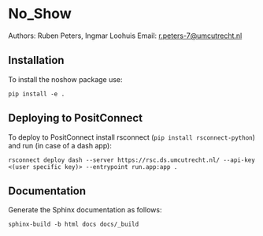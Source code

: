 # No_Show

Authors: Ruben Peters, Ingmar Loohuis
Email: r.peters-7@umcutrecht.nl

## Installation

To install the noshow package use:

```{bash}
pip install -e .
```

## Deploying to PositConnect

To deploy to PositConnect install rsconnect (`pip install rsconnect-python`) and run (in case of a dash app):
```{bash}
rsconnect deploy dash --server https://rsc.ds.umcutrecht.nl/ --api-key <(user specific key)> --entrypoint run.app:app .
```

## Documentation
Generate the Sphinx documentation as follows:

```
sphinx-build -b html docs docs/_build
```
